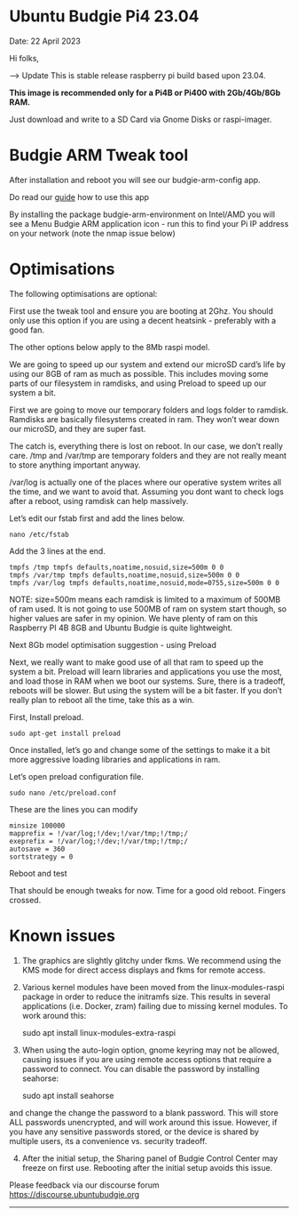 # Ubuntu Budgie Pi4 23.04

Date: 22 April 2023

Hi folks,


--> Update This is stable release raspberry pi build based upon 23.04.

**This image is recommended only for a Pi4B or Pi400 with 2Gb/4Gb/8Gb RAM.**

Just download and write to a SD Card via Gnome Disks or raspi-imager.

# Budgie ARM Tweak tool

After installation and reboot you will see our budgie-arm-config app.

Do read our [guide](https://sourceforge.net/projects/budgie-remix/files/budgie-raspi-21.04/UBPi4.pdf/download) how to use this app

By installing the package budgie-arm-environment on Intel/AMD you will see a Menu Budgie ARM application icon - run this to find your Pi IP address on your network (note the nmap issue below)

# Optimisations

The following optimisations are optional:

First use the tweak tool and ensure you are booting at 2Ghz.  You should only use this option if you are using a decent heatsink - preferably with a good fan.

The other options below apply to the 8Mb raspi model.

We are going to speed up our system and extend our microSD card’s life by using our 8GB of ram as much as possible. This includes moving some parts of our filesystem in ramdisks, and using Preload to speed up our system a bit.

First we are going to move our temporary folders and logs folder to ramdisk. Ramdisks are basically filesystems created in ram. They won’t wear down our microSD, and they are super fast.

The catch is, everything there is lost on reboot. In our case, we don’t really care. /tmp and /var/tmp are temporary folders and they are not really meant to store anything important anyway.

/var/log is actually one of the places where our operative system writes all the time, and we want to avoid that. Assuming you dont want to check logs after a reboot, using ramdisk can help massively.

Let’s edit our fstab first and add the lines below.

    nano /etc/fstab

Add the 3 lines at the end.

    tmpfs /tmp tmpfs defaults,noatime,nosuid,size=500m 0 0
    tmpfs /var/tmp tmpfs defaults,noatime,nosuid,size=500m 0 0
    tmpfs /var/log tmpfs defaults,noatime,nosuid,mode=0755,size=500m 0 0

NOTE: size=500m means each ramdisk is limited to a maximum of 500MB of ram used. It is not going to use 500MB of ram on system start though, so higher values are safer in my opinion. We have plenty of ram on this Raspberry PI 4B 8GB and Ubuntu Budgie is quite lightweight.

Next 8Gb model optimisation suggestion - using Preload

Next, we really want to make good use of all that ram to speed up the system a bit. Preload will learn libraries and applications you use the most, and load those in RAM when we boot our systems. Sure, there is a tradeoff, reboots will be slower. But using the system will be a bit faster. If you don’t really plan to reboot all the time, take this as a win.

First, Install preload.

    sudo apt-get install preload

Once installed, let’s go and change some of the settings to make it a bit more aggressive loading libraries and applications in ram.

Let’s open preload configuration file.

    sudo nano /etc/preload.conf

These are the lines you can modify

    minsize 100000
    mapprefix = !/var/log;!/dev;!/var/tmp;!/tmp;/
    exeprefix = !/var/log;!/dev;!/var/tmp;!/tmp;/
    autosave = 360
    sortstrategy = 0

Reboot and test

That should be enough tweaks for now. Time for a good old reboot. Fingers crossed.

# Known issues

1. The graphics are slightly glitchy under fkms. We recommend using the KMS mode for direct access displays and fkms for remote access.
2. Various kernel modules have been moved from the linux-modules-raspi package in order to reduce the initramfs size. This results in several applications (i.e. Docker, zram) failing due to missing kernel modules. To work around this:

    sudo apt install linux-modules-extra-raspi

3. When using the auto-login option, gnome keyring may not be allowed, causing issues if you are using remote access options that require a password to connect. You can disable the password by installing seahorse:

    sudo apt install seahorse

and change the change the password to a blank password. This will store ALL passwords unencrypted, and will work around this issue. However, if you have any sensitive passwords stored, or the device is shared by multiple users, its a convenience vs. security tradeoff.

4. After the initial setup, the Sharing panel of Budgie Control Center may freeze on first use. Rebooting after the initial setup avoids this issue.



Please feedback via our discourse forum https://discourse.ubuntubudgie.org

----
